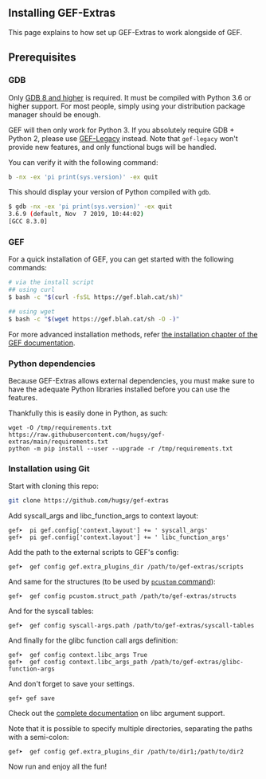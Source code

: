 ## Installing GEF-Extras

This page explains to how set up GEF-Extras to work alongside of GEF.

## Prerequisites

### GDB

Only [GDB 8 and higher](https://www.gnu.org/s/gdb) is required. It must be compiled with Python 3.6
or higher support. For most people, simply using your distribution package manager should be enough.

GEF will then only work for Python 3. If you absolutely require GDB + Python 2, please use
[GEF-Legacy](https://github.com/hugsy/gef-legacy) instead. Note that `gef-legacy` won't provide new
features, and only functional bugs will be handled.

You can verify it with the following command:

```bash
b -nx -ex 'pi print(sys.version)' -ex quit
```

This should display your version of Python compiled with `gdb`.

```bash
$ gdb -nx -ex 'pi print(sys.version)' -ex quit
3.6.9 (default, Nov  7 2019, 10:44:02)
[GCC 8.3.0]
```

### GEF

For a quick installation of GEF, you can get started with the following commands:

```bash
# via the install script
## using curl
$ bash -c "$(curl -fsSL https://gef.blah.cat/sh)"

## using wget
$ bash -c "$(wget https://gef.blah.cat/sh -O -)"
```

For more advanced installation methods, refer
[the installation chapter of the GEF documentation](https://hugsy.github.io/gef/install).

### Python dependencies

Because GEF-Extras allows external dependencies, you must make sure to have the adequate Python
libraries installed before you can use the features.

Thankfully this is easily done in Python, as such:

```text
wget -O /tmp/requirements.txt https://raw.githubusercontent.com/hugsy/gef-extras/main/requirements.txt
python -m pip install --user --upgrade -r /tmp/requirements.txt
```


### Installation using Git

Start with cloning this repo:

```bash
git clone https://github.com/hugsy/gef-extras
```

Add syscall_args and libc_function_args to context layout:
```text
gef➤  pi gef.config['context.layout'] += ' syscall_args'
gef➤  pi gef.config['context.layout'] += ' libc_function_args'
```

Add the path to the external scripts to GEF's config:

```text
gef➤  gef config gef.extra_plugins_dir /path/to/gef-extras/scripts
```

And same for the structures (to be used by
[`pcustom` command](https://hugsy.github.io/gef/commands/pcustom/)):

```text
gef➤  gef config pcustom.struct_path /path/to/gef-extras/structs
```

And for the syscall tables:

```text
gef➤  gef config syscall-args.path /path/to/gef-extras/syscall-tables
```

And finally for the glibc function call args definition:

```text
gef➤  gef config context.libc_args True
gef➤  gef config context.libc_args_path /path/to/gef-extras/glibc-function-args
```

And don't forget to save your settings.

```text
gef➤ gef save
```

Check out the [complete documentation](commands/glibc_function_args.md) on libc argument support.

Note that it is possible to specify multiple directories, separating the paths with
a semi-colon:

```text
gef➤  gef config gef.extra_plugins_dir /path/to/dir1;/path/to/dir2
```

Now run and enjoy all the fun!


